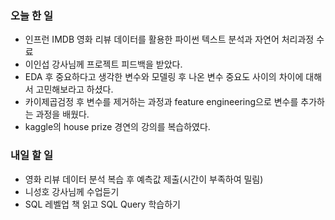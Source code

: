 ### 오늘 한 일
* 인프런 IMDB 영화 리뷰 데이터를 활용한 파이썬 텍스트 분석과 자연어 처리과정 수료
* 이인섭 강사님께 프로젝트 피드백을 받았다.
* EDA 후 중요하다고 생각한 변수와 모델링 후 나온 변수 중요도 사이의 차이에 대해서 고민해보라고 하셨다.
* 카이제곱검정 후 변수를 제거하는 과정과 feature engineering으로 변수를 추가하는 과정을 배웠다.
* kaggle의 house prize 경연의 강의를 복습하였다.

### 내일 할 일
* 영화 리뷰 데이터 분석 복습 후 예측값 제출(시간이 부족하여 밀림)
* 니성호 강사님께 수업듣기
* SQL 레벨업 책 읽고 SQL Query 학습하기
